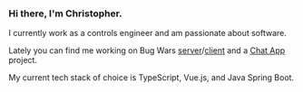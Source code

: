 ### Hi there, I'm Christopher.

I currently work as a controls engineer and am passionate about software.

Lately you can find me working on Bug Wars [server](https://github.com/yuneKim/bug-wars-server)/[client](https://github.com/yuneKim/bug-wars-client) and a [Chat App](https://github.com/Ferrington/chat-app) project.

My current tech stack of choice is TypeScript, Vue.js, and Java Spring Boot.
